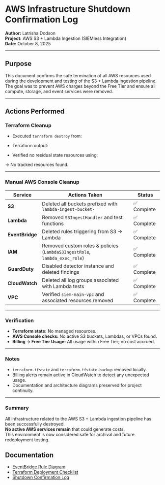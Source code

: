 # AWS Infrastructure Shutdown Confirmation Log  
**Author:** Latrisha Dodson  
**Project:** AWS S3 + Lambda Ingestion (SIEMless Integration)  
**Date:** October 8, 2025  

---

## Purpose
This document confirms the safe termination of all AWS resources used during the development and testing of the S3 + Lambda ingestion pipeline. The goal was to prevent AWS charges beyond the Free Tier and ensure all compute, storage, and event services were removed.

---

## Actions Performed

### Terraform Cleanup
- Executed `terraform destroy` from:

- Terraform output:

- Verified no residual state resources using:

→ No tracked resources found.

---

### Manual AWS Console Cleanup
| Service | Actions Taken | Status |
|----------|----------------|--------|
| **S3** | Deleted all buckets prefixed with `lambda-ingest-bucket-` | ✅ Complete |
| **Lambda** | Removed `S3IngestHandler` and test functions | ✅ Complete |
| **EventBridge** | Deleted rules triggering from S3 → Lambda | ✅ Complete |
| **IAM** | Removed custom roles & policies (`LambdaS3IngestRole`, `lambda_exec_role`) | ✅ Complete |
| **GuardDuty** | Disabled detector instance and deleted findings | ✅ Complete |
| **CloudWatch** | Deleted all log groups associated with Lambda tests | ✅ Complete |
| **VPC** | Verified `siem-main-vpc` and associated resources removed | ✅ Complete |

---

### Verification
- **Terraform state:** No managed resources.  
- **AWS Console checks:** No active S3 buckets, Lambdas, or VPCs found.  
- **Billing → Free Tier Usage:** All usage within Free Tier; no cost accrued.

---

### Notes
- `terraform.tfstate` and `terraform.tfstate.backup` removed locally.  
- Billing alerts remain active in CloudWatch to detect any unexpected usage.  
- Documentation and architecture diagrams preserved for project continuity.

---

### Summary
All infrastructure related to the AWS S3 + Lambda ingestion pipeline has been successfully destroyed.  
**No active AWS services remain** that could generate costs.  
This environment is now considered safe for archival and future redeployment testing.

## Documentation
- [EventBridge Rule Diagram](docs/eventbridge_rule_diagram.md)
- [Terraform Deployment Checklist](docs/terraform_deployment_checklist.md)
- [Shutdown Confirmation Log](docs/shutdown_confirmation_log.md)
